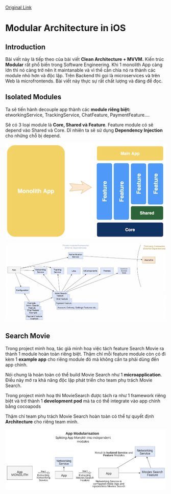 [Original Link](https://tech.olx.com/modular-architecture-in-ios-c1a1e3bff8e9?gi=b699c5e50777)

# Modular Architecture in iOS
## Introduction
Bài viết này là tiếp theo của bài viết __Clean Architecture + MVVM.__ Kiến trúc __Modular__ rất phổ biến trong Software Engineering. Khi 1 monolith App càng lớn thì nó càng trở nên ít maintanable và vì thế cần chia nó ra thành các module nhỏ hơn và độc lập.
 Trên Backend thì gọi là microservices và trên Web là microfrontends.
Bài viết này thực sự rất chất lượng và đáng để đọc.

## Isolated Modules
Ta sẽ tiến hành decouple app thành các __module riêng biệt:__ etworkingService, TrackingService, ChatFeature, PaymentFeature….

Sẽ có 3 loại module là __Core, Shared và Feature__. Feature module có sẽ depend vào Shared và Core. Dĩ nhiên ta sẽ sử dụng __Dependency Injection__ cho những chỗ bị depend.

![](resources/modular_1.png)

![](resources/modular_2.jpg)

## Search Movie
Trong project minh hoạ, tác giả minh hoạ việc tách feature Search Movie ra thành 1 module hoàn toàn riêng biệt. Thậm chí mỗi feature module còn có đi kèm 1 __example app__ cho riêng module đó mà không cần ta phải dùng đến app chính. 

Nói chung là hoàn toàn có thể build Movie Search như 1 __microapplication__.  Điều này mở ra khả năng độc lập phát triển cho team phụ trách Movie Search.


Trong project minh hoạ thì MovieSearch được tách ra như 1 framework riêng biệt và trở thành 1 __development pod__ mà ta có thể integrate vào app chính bằng cocoapods


Thậm chí team phụ trách Movie Search hoàn toàn có thể tự quyết định __Architecture__ cho riêng team mình.

![](resources/modular_3.png)